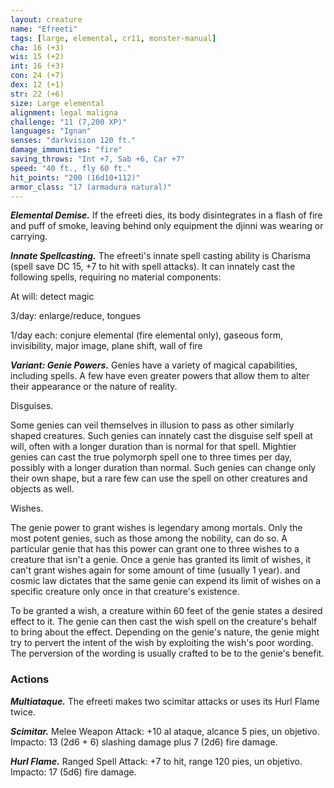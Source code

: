 ```yaml
---
layout: creature
name: "Efreeti"
tags: [large, elemental, cr11, monster-manual]
cha: 16 (+3)
wis: 15 (+2)
int: 16 (+3)
con: 24 (+7)
dex: 12 (+1)
str: 22 (+6)
size: Large elemental
alignment: legal maligna
challenge: "11 (7,200 XP)"
languages: "Ignan"
senses: "darkvision 120 ft."
damage_immunities: "fire"
saving_throws: "Int +7, Sab +6, Car +7"
speed: "40 ft., fly 60 ft."
hit_points: "200 (16d10+112)"
armor_class: "17 (armadura natural)"
---
```


***Elemental Demise.*** If the efreeti dies, its body disintegrates in a flash of fire and puff of smoke, leaving behind only equipment the djinni was wearing or carrying.

***Innate Spellcasting.*** The efreeti's innate spell casting ability is Charisma (spell save DC 15, +7 to hit with spell attacks). It can innately cast the following spells, requiring no material components:

At will: detect magic

3/day: enlarge/reduce, tongues

1/day each: conjure elemental (fire elemental only), gaseous form, invisibility, major image, plane shift, wall of fire

***Variant: Genie Powers.*** Genies have a variety of magical capabilities, including spells. A few have even greater powers that allow them to alter their appearance or the nature of reality.

Disguises.

Some genies can veil themselves in illusion to pass as other similarly shaped creatures. Such genies can innately cast the disguise self spell at will, often with a longer duration than is normal for that spell. Mightier genies can cast the true polymorph spell one to three times per day, possibly with a longer duration than normal. Such genies can change only their own shape, but a rare few can use the spell on other creatures and objects as well.

Wishes.

The genie power to grant wishes is legendary among mortals. Only the most potent genies, such as those among the nobility, can do so. A particular genie that has this power can grant one to three wishes to a creature that isn't a genie. Once a genie has granted its limit of wishes, it can't grant wishes again for some amount of time (usually 1 year). and cosmic law dictates that the same genie can expend its limit of wishes on a specific creature only once in that creature's existence.

To be granted a wish, a creature within 60 feet of the genie states a desired effect to it. The genie can then cast the wish spell on the creature's behalf to bring about the effect. Depending on the genie's nature, the genie might try to pervert the intent of the wish by exploiting the wish's poor wording. The perversion of the wording is usually crafted to be to the genie's benefit.

### Actions

***Multiataque.*** The efreeti makes two scimitar attacks or uses its Hurl Flame twice.

***Scimitar.*** Melee Weapon Attack: +10 al ataque, alcance 5 pies, un objetivo. Impacto: 13 (2d6 + 6) slashing damage plus 7 (2d6) fire damage.

***Hurl Flame.*** Ranged Spell Attack: +7 to hit, range 120 pies, un objetivo. Impacto: 17 (5d6) fire damage.